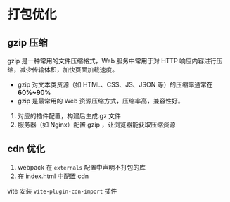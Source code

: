 # 打包优化

## gzip 压缩

gzip 是一种常用的文件压缩格式，Web 服务中常用于对 HTTP 响应内容进行压缩，减少传输体积，加快页面加载速度。

- gzip 对文本类资源（如 HTML、CSS、JS、JSON 等）的压缩率通常在 **60%~90%**
- gzip 是最常用的 Web 资源压缩方式，压缩率高，兼容性好。

1. 对应的插件配置，构建后生成.gz 文件
2. 服务器（如 Nginx）配置 gzip ，让浏览器能获取压缩资源

## cdn 优化

1. webpack 在 `externals` 配置中声明不打包的库
2. 在 index.html 中配置 cdn

vite 安装 `vite-plugin-cdn-import` 插件
